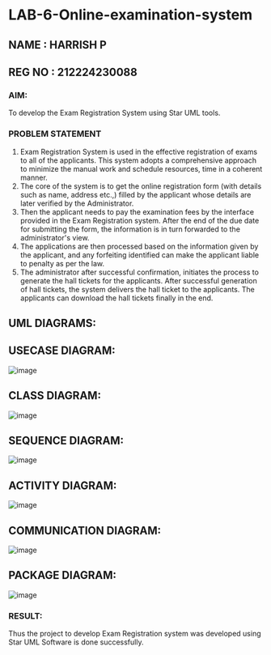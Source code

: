 # LAB-6-Online-examination-system
## NAME : HARRISH P
## REG NO : 212224230088
### AIM:
To develop the Exam Registration System using Star UML tools.
### PROBLEM STATEMENT
1. Exam Registration System is used in the effective registration of exams to all of the
applicants. This system adopts a comprehensive approach to minimize the manual work and
schedule resources, time in a coherent manner.
2. The core of the system is to get the online registration form (with details such as name,
address etc.,) filled by the applicant whose details are later verified by the Administrator.
3. Then the applicant needs to pay the examination fees by the interface provided in the
Exam Registration system. After the end of the due date for submitting the form, the
information is in turn forwarded to the administrator's view.
4. The applications are then processed based on the information given by the applicant,
and any forfeiting identified can make the applicant liable to penalty as per the law.
5. The administrator after successful confirmation, initiates the process to generate the
hall tickets for the applicants. After successful generation of hall tickets, the system delivers
the hall ticket to the applicants. The applicants can download the hall tickets finally in the end.
## UML DIAGRAMS:

## USECASE DIAGRAM:
![image](https://github.com/user-attachments/assets/92e22e2b-6f0d-42d8-a964-1a558ec4a5b8)

## CLASS DIAGRAM:
![image](https://github.com/user-attachments/assets/d4faa1dc-47ac-4817-9b04-a2c724fe5f3c)

## SEQUENCE DIAGRAM:
![image](https://github.com/user-attachments/assets/6d2c5d63-de9c-4e32-86cd-bfa90d64ec8e)

## ACTIVITY DIAGRAM:
![image](https://github.com/user-attachments/assets/47a9f6c7-d421-4e98-9b20-cf0ca0d80044)

## COMMUNICATION DIAGRAM:
![image](https://github.com/user-attachments/assets/39a86eeb-4643-4e5b-a24c-2ce0280b223a)

## PACKAGE DIAGRAM:
![image](https://github.com/user-attachments/assets/3f865a46-1f84-41be-b8ee-972a10490d07)


### RESULT:
Thus the project to develop Exam Registration system was developed using Star UML
Software is done successfully.
